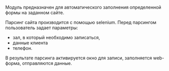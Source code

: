 Модуль предназначен для автоматического заполнения определенной формы на заданном сайте.

Парсинг сайта производится с помощью selenium.
Перед парсингом пользователь задает параметры:
- зал, в который необходимо записаться,
- данные клиента
- телефон.

В результате парсинга активируется окно для записи, заполняется web-форма, отправляются данные.

